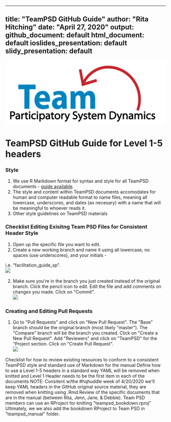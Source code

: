  
 ---
title: "TeamPSD GitHub Guide"
author: "Rita Hitching"
date: "April 27, 2020"
output:
  github_document: default
  html_document: default
  ioslides_presentation: default
  slidy_presentation: default
---

<img src = "https://github.com/lzim/teampsd/blob/teampsd_style/teampsd_logo/team_psd_logo_sm.png"
     height = "200" width = "600">  


# TeamPSD GitHub Guide for Level 1-5 headers 


### **Style**
1. We use R Markdown format for syntax and style for all TeamPSD documents - [guide available](https://rmarkdown.rstudio.com/).  
2. The style and content within TeamPSD documents accomodates for human and computer readable format to name files, meaning all lowercase, underscores, and dates (as necesary) with a name that will be meaningful to whoever reads it. 
3. Other style guidelines on TeamPSD materials 

### **Checklist Editing Exisitng Team PSD Files for Consistent Header Style**  
1. Open up the specific file you want to edit.  
2. Create a new working branch and name it using all lowercase, no spaces (use underscores), and your initials - 

i.e. "facilitation_guide_sp".    
![](https://raw.githubusercontent.com/lzim/teampsd/videos/github_workflow_1.gif)  

2. Make sure you're in the branch you just created instead of the original branch.  Click the pencil icon to edit.  Edit the file and add comments on changes you made.  Click on "Commit".  
![](https://raw.githubusercontent.com/lzim/teampsd/videos/github_workflow_2.gif)  

### **Creating and Editing Pull Requests**
1. Go to "Pull Requests" and click on "New Pull Request". The "Base" branch should be the original branch (most likely "master").  The "Compare" branch will be the branch you created. Click on "Create a New Pull Request".  Add "Reviewers" and click on "TeamPSD" for the "Project section. Click on "Create Pull Request".   
![](https://raw.githubusercontent.com/lzim/teampsd/videos/github_workflow_3.gif)  


 
 Checklist for how to review existing resources to conform to a consistent TeamPSD style and standard use of Markdown for the manual
 Define how to use a Level 1-5 headers in a standard way
 YAML will be removed when knitted and Level 1 Header needs to be the first item in each of the documents
 NOTE: Consitent w/the #hqhuddle week of 4/20/2020 we'll keep YAML headers in the GitHub original source material, they are removed when knitting using .Rmd 
 Review of the specific documents that are in the manual (between Rita, Jenn, Jane, & Debbie).
 Team PSD members can use an RProject for knitting "teampsd_bookdown.rproj"
 Ultimately, we we also add the bookdown RProject to Team PSD in "teampsd_manual" folder.

